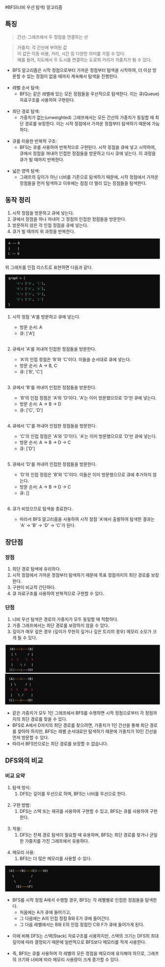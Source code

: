#BFS(너비 우선 탐색) 알고리즘

## 특징

> 간선: 그래프에서 두 정점을 연결하는 선

> 가중치: 각 간선에 부여된 값\
> 이 값은 이동 비용, 거리, 시간 등 다양한 의미를 가질 수 있다. \
> 예를 들어, 지도에서 두 도시를 연결하는 도로의 거리가 가중치가 될 수 있다.

- BFS 알고리즘은 시작 정점으로부터 가까운 정점부터 탐색을 시작하여, 더 이상 방문할 수 있는 정점이 없을 때까지 계속해서 탐색을 진행한다.
  <br><br>
- 레벨 순서 탐색: 
  - BFS는 같은 레벨에 있는 모든 정점들을 우선적으로 탐색한다. 이는 큐(Queue) 자료구조를 사용하여 구현된다.
    <br><br>
- 최단 경로 탐색: 
  - 가중치가 없는(unweighted) 그래프에서는 모든 간선의 가중치가 동일할 때 최단 경로를 보장한다. 이는 시작 정점에서 가까운 정점부터 탐색하기 때문에 가능하다.
    <br><br>
- 큐를 이용한 반복적 구조: 
  - BFS는 큐를 사용하여 반복적으로 구현된다. 시작 정점을 큐에 넣고 시작하여, 큐에서 정점을 꺼내어 인접한 정점들을 방문하고 다시 큐에 넣는다. 이 과정을 큐가 빌 때까지 반복한다.
    <br><br>
- 넓은 영역 탐색: 
  - 그래프의 깊이가 아닌 너비를 기준으로 탐색하기 때문에, 시작 정점에서 가까운 정점들을 먼저 탐색하고 이후에는 점점 더 멀리 있는 정점들을 탐색한다.

## 동작 정리

1. 시작 정점을 방문하고 큐에 넣는다.
2. 큐에서 정점을 하나 꺼내어 그 정점의 인접한 정점들을 방문한다.
3. 방문하지 않은 각 인접 정점을 큐에 넣는다.
4. 큐가 빌 때까지 위 과정을 반복한다.

![img_2.png](image/img_2.png)

위 그래프를 인접 리스트로 표현하면 다음과 같다.

![img_3.png](image/img_3.png)

1. 시작 정점 'A'를 방문하고 큐에 넣는다.
   - 방문 순서: A
   - 큐: ['A']
     <br><br>
2. 큐에서 'A'를 꺼내어 인접한 정점들을 방문한다.
   - 'A'의 인접 정점은 'B'와 'C'이다. 이들을 순서대로 큐에 넣는다.
   - 방문 순서: A -> B, C
   - 큐: ['B', 'C']
     <br><br>

3. 큐에서 'B'를 꺼내어 인접한 정점들을 방문한다.
   - 'B'의 인접 정점은 'A'와 'D'이다. 'A'는 이미 방문했으므로 'D'만 큐에 넣는다.
   - 방문 순서: A -> B -> D
   - 큐: ['C', 'D']
     <br><br>
4. 큐에서 'C'를 꺼내어 인접한 정점들을 방문한다.
   - 'C'의 인접 정점은 'A'와 'D'이다. 'A'는 이미 방문했으므로 'D'만 큐에 넣는다.
   - 방문 순서: A -> B -> D -> C
   - 큐: ['D']
     <br><br>
5. 큐에서 'D'를 꺼내어 인접한 정점들을 방문한다.
   - 'D'의 인접 정점은 'B'와 'C'이다. 이들은 이미 방문했으므로 큐에 추가하지 않는다.
   - 방문 순서: A -> B -> D -> C
   - 큐: []
     <br><br>
   
6. 큐가 비었으므로 탐색을 종료한다.
   - 따라서 BFS 알고리즘을 사용하여 시작 정점 'A'에서 출발하여 탐색한 결과는 'A' -> 'B' -> 'D' -> 'C'가 된다.

## 장단점
### 장점

1. 최단 경로 탐색에 유리하다.
2. 시작 정점에서 가까운 정점부터 탐색하기 때문에 목표 정점까지의 최단 경로를 보장한다.
3. 구현이 비교적 간단하다.
4. 큐 자료구조를 사용하여 반복적으로 구현할 수 있다.

### 단점

1. 너비 우선 탐색은 경로의 가중치가 모두 동일할 때 적합하다.
2. 가중 그래프에서는 최단 경로를 보장하지 않을 수 있다.
3. 깊이가 매우 깊은 경우 (깊이가 무한히 깊거나 깊은 트리의 경우) 메모리 소모가 크게 될 수 있다.

![img.png](image/img.png)
![img_1.png](image/img_1.png)

- 같은 가중치가 모두 1인 그래프에서 BFS를 수행하면 시작 정점으로부터 각 정점까지의 최단 경로를 찾을 수 있다.
- BFS로 A에서 D까지의 최단 경로를 찾으려면, 가중치가 1인 간선을 통해 최단 경로를 찾아야 하지만, 
  BFS는 레벨 순서대로만 탐색하기 때문에 가중치가 10인 간선을 먼저 방문할 수 있다. 
- 따라서 BFS만으로는 최단 경로를 보장할 수 없습니다.

## DFS와의 비교

### 비교 요약

1. 탐색 방식: 
   1. DFS는 깊이를 우선으로 하며, BFS는 너비를 우선으로 한다.
      <br><br>
2. 구현 방법: 
   1. DFS는 스택 또는 재귀를 사용하여 구현할 수 있고, BFS는 큐를 사용하여 구현한다.
      <br><br>
3. 적용: 
   1. DFS는 전체 경로 탐색이 필요할 때 유용하며, BFS는 최단 경로를 찾거나 균일한 가중치를 가진 그래프에서 유용하다.
      <br><br>
4. 메모리 사용: 
   1. BFS는 더 많은 메모리를 사용할 수 있다.
   
![img_4.png](image/img_4.png)
- BFS를 시작 정점 A에서 수행할 경우, BFS는 각 레벨별로 인접한 정점들을 탐색한다.
  - 처음에는 A가 큐에 들어가고, 
  - 그 다음에는 A의 인접 정점 B와 E가 큐에 들어간다. 
  - 그 다음 레벨에서는 B와 E의 인접 정점인 C와 F가 큐에 들어가게 된다. <br><br>
- 이에 비해 DFS는 스택(Stack) 자료구조를 사용하지만, 스택의 크기는 DFS의 최대 깊이에 따라 결정되기 때문에 일반적으로 BFS보다 메모리를 적게 사용한다.  <br><br>
- 즉, BFS는 큐를 사용하여 각 레벨의 모든 정점을 메모리에 유지해야 하므로, 그래프의 크기와 너비에 따라 메모리 사용량이 크게 증가할 수 있다.
   


 


